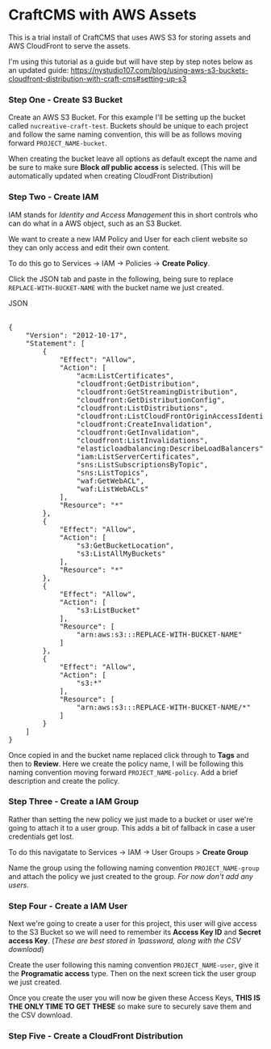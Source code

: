 # CraftCMS with AWS Assets

This is a trial install of CraftCMS that uses AWS S3 for storing assets and AWS CloudFront to serve the assets.

I'm using this tutorial as a guide but will have step by step notes below as an updated guide: https://nystudio107.com/blog/using-aws-s3-buckets-cloudfront-distribution-with-craft-cms#setting-up-s3

### Step One - Create S3 Bucket

Create an AWS S3 Bucket. For this example I'll be setting up the bucket called `nucreative-craft-test`.
Buckets should be unique to each project and follow the same naming convention, this will be as follows moving forward `PROJECT_NAME-bucket`.

When creating the bucket leave all options as default except the name and be sure to make sure **Block *all* public access** is selected. (This will be automatically updated when creating CloudFront Distribution)

### Step Two - Create IAM
IAM stands for *Identity and Access Management* this in short controls who can do what in a AWS object, such as an S3 Bucket.

We want to create a new IAM Policy and User for each client website so they can only access and edit their own content.

To do this go to Services -> IAM -> Policies -> **Create Policy**.

Click the JSON tab and paste in the following, being sure to replace `REPLACE-WITH-BUCKET-NAME` with the bucket name we just created.

<detials>
<summary>JSON</summary>
<br>
<pre>
{
    "Version": "2012-10-17",
    "Statement": [
        {
            "Effect": "Allow",
            "Action": [
                "acm:ListCertificates",
                "cloudfront:GetDistribution",
                "cloudfront:GetStreamingDistribution",
                "cloudfront:GetDistributionConfig",
                "cloudfront:ListDistributions",
                "cloudfront:ListCloudFrontOriginAccessIdentities",
                "cloudfront:CreateInvalidation",
                "cloudfront:GetInvalidation",
                "cloudfront:ListInvalidations",
                "elasticloadbalancing:DescribeLoadBalancers",
                "iam:ListServerCertificates",
                "sns:ListSubscriptionsByTopic",
                "sns:ListTopics",
                "waf:GetWebACL",
                "waf:ListWebACLs"
            ],
            "Resource": "*"
        },
        {
            "Effect": "Allow",
            "Action": [
                "s3:GetBucketLocation",
                "s3:ListAllMyBuckets"
            ],
            "Resource": "*"
        },
        {
            "Effect": "Allow",
            "Action": [
                "s3:ListBucket"
            ],
            "Resource": [
                "arn:aws:s3:::REPLACE-WITH-BUCKET-NAME"
            ]
        },
        {
            "Effect": "Allow",
            "Action": [
                "s3:*"
            ],
            "Resource": [
                "arn:aws:s3:::REPLACE-WITH-BUCKET-NAME/*"
            ]
        }
    ]
}
</pre>
</details>

Once copied in and the bucket name replaced click through to **Tags** and then to **Review**. Here we create the policy name, I will be following this naming convention moving forward `PROJECT_NAME-policy`. Add a brief description and create the policy.


### Step Three - Create a IAM Group

Rather than setting the new policy we just made to a bucket or user we're going to attach it to a user group. This adds a bit of fallback in case a user credentials get lost. 

To do this navigatate to Services -> IAM -> User Groups > **Create Group**

Name the group using the following naming convention `PROJECT_NAME-group` and attach the policy we just created to the group. *For now don't add any users*.

### Step Four - Create a IAM User

Next we're going to create a user for this project, this user will give access to the S3 Bucket so we will need to remember its **Access Key ID** and **Secret access Key**. (*These are best stored in 1password, along with the CSV download*)

Create the user following this naming convention `PROJECT_NAME-user`, give it the **Programatic access** type. Then on the next screen tick the user group we just created. 

Once you create the user you will now be given these Access Keys, **THIS IS THE ONLY TIME TO GET THESE** so make sure to securely save them and the CSV download.

### Step Five - Create a CloudFront Distribution